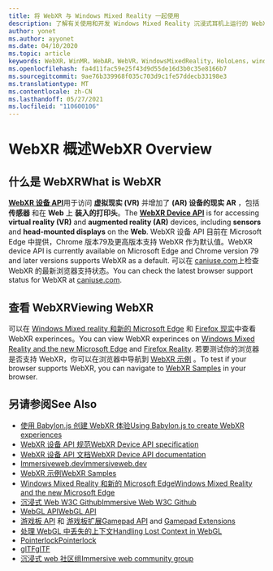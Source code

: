 ```yaml
---
title: 将 WebXR 与 Windows Mixed Reality 一起使用
description: 了解有关使用和开发 Windows Mixed Reality 沉浸式耳机上运行的 WebXR 应用程序的基础知识。
author: yonet
ms.author: ayyonet
ms.date: 04/10/2020
ms.topic: article
keywords: WebXR，WinMR，WebAR，WebVR，WindowsMixedReality，HoloLens，windows mixed reality，web vr，web xr，web mr，web ar，360，360视频，360视频，360照片，360照片，360内容，沉浸式 web，immersiveweb，IW
ms.openlocfilehash: fa4d11fac59e25f43d9d55de16d3b0c35e8166b7
ms.sourcegitcommit: 9ae76b339968f035c703d9c1fe57ddecb33198e3
ms.translationtype: MT
ms.contentlocale: zh-CN
ms.lasthandoff: 05/27/2021
ms.locfileid: "110600106"
---
```

# <a name="webxr-overview"></a><span data-ttu-id="e2d89-104">WebXR 概述</span><span class="sxs-lookup"><span data-stu-id="e2d89-104">WebXR Overview</span></span>

## <a name="what-is-webxr"></a><span data-ttu-id="e2d89-105">什么是 WebXR</span><span class="sxs-lookup"><span data-stu-id="e2d89-105">What is WebXR</span></span>

<span data-ttu-id="e2d89-106">[**WebXR 设备 API**](https://www.w3.org/TR/webxr/)用于访问 **虚拟现实 (VR)** 并增加了 **(AR) 设备的现实 AR** ，包括 **传感器** 和在 **Web** 上 **装入的打印头**。</span><span class="sxs-lookup"><span data-stu-id="e2d89-106">The [**WebXR Device API**](https://www.w3.org/TR/webxr/) is for accessing **virtual reality (VR)** and **augmented reality (AR)** devices, including **sensors** and **head-mounted displays** on the **Web**.</span></span> <span data-ttu-id="e2d89-107">WebXR 设备 API 目前在 Microsoft Edge 中提供，Chrome 版本79及更高版本支持 WebXR 作为默认值。</span><span class="sxs-lookup"><span data-stu-id="e2d89-107">WebXR device API is currently available on Microsoft Edge and Chrome version 79 and later versions supports WebXR as a default.</span></span> <span data-ttu-id="e2d89-108">可以在 [caniuse.com](https://caniuse.com/#search=webxr)上检查 WebXR 的最新浏览器支持状态。</span><span class="sxs-lookup"><span data-stu-id="e2d89-108">You can check the latest browser support status for WebXR at [caniuse.com](https://caniuse.com/#search=webxr).</span></span>

## <a name="viewing-webxr"></a><span data-ttu-id="e2d89-109">查看 WebXR</span><span class="sxs-lookup"><span data-stu-id="e2d89-109">Viewing WebXR</span></span>

<span data-ttu-id="e2d89-110">可以在 [Windows Mixed reality 和新的 Microsoft Edge](../../whats-new/new-microsoft-edge.md) 和 [Firefox 现实](https://mixedreality.mozilla.org/firefox-reality/)中查看 WebXR experinces。</span><span class="sxs-lookup"><span data-stu-id="e2d89-110">You can view WebXR experinces on [Windows Mixed Reality and the new Microsoft Edge](../../whats-new/new-microsoft-edge.md) and [Firefox Reality](https://mixedreality.mozilla.org/firefox-reality/).</span></span>
<span data-ttu-id="e2d89-111">若要测试你的浏览器是否支持 WebXR，你可以在浏览器中导航到 [WebXR 示例](https://immersive-web.github.io/webxr-samples/) 。</span><span class="sxs-lookup"><span data-stu-id="e2d89-111">To test if your browser supports WebXR, you can navigate to [WebXR Samples](https://immersive-web.github.io/webxr-samples/) in your browser.</span></span>

## <a name="see-also"></a><span data-ttu-id="e2d89-112">另请参阅</span><span class="sxs-lookup"><span data-stu-id="e2d89-112">See Also</span></span>

* [<span data-ttu-id="e2d89-113">使用 Babylon.js 创建 WebXR 体验</span><span class="sxs-lookup"><span data-stu-id="e2d89-113">Using Babylon.js to create WebXR experiences</span></span>](./tutorials/babylonjs-webxr-helloworld/introduction-01.md)
* [<span data-ttu-id="e2d89-114">WebXR 设备 API 规范</span><span class="sxs-lookup"><span data-stu-id="e2d89-114">WebXR Device API specification</span></span>](https://immersive-web.github.io/webxr/)
* [<span data-ttu-id="e2d89-115">WebXR 设备 API 文档</span><span class="sxs-lookup"><span data-stu-id="e2d89-115">WebXR Device API documentation</span></span>](https://developer.mozilla.org/en-US/docs/Web/API/WebXR_Device_API)
* [<span data-ttu-id="e2d89-116">Immersiveweb.dev</span><span class="sxs-lookup"><span data-stu-id="e2d89-116">Immersiveweb.dev</span></span>](https://immersiveweb.dev/)
* [<span data-ttu-id="e2d89-117">WebXR 示例</span><span class="sxs-lookup"><span data-stu-id="e2d89-117">WebXR Samples</span></span>](https://immersive-web.github.io/webxr-samples/)
* [<span data-ttu-id="e2d89-118">Windows Mixed Reality 和新的 Microsoft Edge</span><span class="sxs-lookup"><span data-stu-id="e2d89-118">Windows Mixed Reality and the new Microsoft Edge</span></span>](../../whats-new/new-microsoft-edge.md)
* [<span data-ttu-id="e2d89-119">沉浸式 Web W3C Github</span><span class="sxs-lookup"><span data-stu-id="e2d89-119">Immersive Web W3C Github</span></span>](https://github.com/immersive-web)
* <span data-ttu-id="e2d89-120">[WebGL API](/previous-versions/windows/internet-explorer/ie-developer/dev-guides/bg182648(v=vs.85))</span><span class="sxs-lookup"><span data-stu-id="e2d89-120">[WebGL API](/previous-versions/windows/internet-explorer/ie-developer/dev-guides/bg182648(v=vs.85))</span></span>
* <span data-ttu-id="e2d89-121">[游戏板 API](https://msdn.microsoft.com/library/dn743630(v=vs.85).aspx) 和 [游戏板扩展](https://w3c.github.io/gamepad/extensions.html)</span><span class="sxs-lookup"><span data-stu-id="e2d89-121">[Gamepad API](https://msdn.microsoft.com/library/dn743630(v=vs.85).aspx) and [Gamepad Extensions](https://w3c.github.io/gamepad/extensions.html)</span></span>
* [<span data-ttu-id="e2d89-122">处理 WebGL 中丢失的上下文</span><span class="sxs-lookup"><span data-stu-id="e2d89-122">Handling Lost Context in WebGL</span></span>](https://www.khronos.org/webgl/wiki/HandlingContextLost)
* [<span data-ttu-id="e2d89-123">Pointerlock</span><span class="sxs-lookup"><span data-stu-id="e2d89-123">Pointerlock</span></span>](https://www.w3.org/TR/pointerlock/)
* [<span data-ttu-id="e2d89-124">glTF</span><span class="sxs-lookup"><span data-stu-id="e2d89-124">glTF</span></span>](https://www.khronos.org/gltf)
* [<span data-ttu-id="e2d89-125">沉浸式 web 社区组</span><span class="sxs-lookup"><span data-stu-id="e2d89-125">Immersive web community group</span></span>](https://www.w3.org/community/immersive-web/)